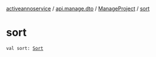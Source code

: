 [activeannoservice](../../index.md) / [api.manage.dto](../index.md) / [ManageProject](index.md) / [sort](./sort.md)

# sort

`val sort: `[`Sort`](../../project.sort/-sort/index.md)
